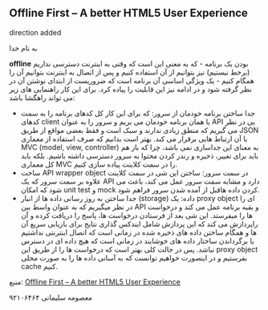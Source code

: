 ## Offline First – A better HTML5 User Experience 

<style>
direction:rtl;
</style>

direction added

به نام خدا

 
**offline** بودن یک برنامه - که به معنی این است که وقتی به اینترنت دسترسی نداریم (برخط نیستیم) نیز بتوانیم از آن استفاده کنیم و پس از اتصال به اینترنت بتوانیم آن را همگام کنیم - یک ویژگی اساسی آن برنامه است که ضروریست از ابتدای نوشتن آن در نظر گرفته شود و در ادامه نیز این قابلیت را پیاده کرد.
برای این کار راهنمایی های زیر می تواند راهگشا باشد:
- جدا ساختن برنامه خودمان از سرور: که برای این کار کل کدهای برنامه را به سمت کدهای client یا همان برنامه خودمان می بریم و سرور را به عنوان API یی در نظر می گیریم که منطق زیادی ندارند و سبک است و فقط بعضی مواقع از طریق JSON با آن ارتباط هایی برقرار می کند.
بهتر است بدانیم که صرف استفاده از معماری MVC (model, view, controller) به معنای این جداسازی نمی باشد، چرا که باز هم باید برای تغییر، ذخیره و رندر کردن محتوا به سرور دسترسی داشته باشیم. بلکه باید کل معماری MVC را در سمت کلاینت پیاده سازی کنیم.
- ساخت API wrapper object در سمت سرور: ساختن این شی در سمت کلاینت علاوه بر سمت سرور که یک API دارد و مشابه سمت سرور عمل می کند، باعث می شود که امکان unit test و mock کردن داده هاقبل از آمده شدن سرور فراهم شود.
- جدا ساختن به روز رسانی داده ها از انبار (storage) داده: یک proxy object ای را در نظر میگیریم که به عنوان واسط بین API و بقیه برنامه عمل می کند و درخواست ها را میفرستد.
این شی بعد از فرستادن درخواست ها، پاسخ را دریافت کرده و آن راپردازش می کند که این پردازش شامل ایندکس گذاری نتایج برای بازیابی سریع آن ها و همگام ساختن داده های ذخیره شده در زمانی است که اتصال اینترنتی نداشتیم یا برگرداندن ساختار داده های خوشایند در زمانی است که هیچ داده ای در دسترس نباشد. 
پس در حالت کلی بهتر است که درخواست ها را از طریق این proxy object بفرستیم و در اینصورت خواهیم توانست که به آسانی داده ها را به صورت محلی cache کنیم.

منبع: [Offline First – A better HTML5 User Experience ](http://www.joelambert.co.uk/article/offline-first-a-better-html5-user-experience/) 

معصومه سلیمانی
۹۲۱۰۶۴۶۴
